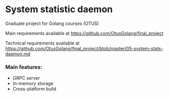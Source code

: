 # System statistic daemon
Graduate project for Golang courses (OTUS)

Main requirements available at https://github.com/OtusGolang/final_project

Technical requirements available at https://github.com/OtusGolang/final_project/blob/master/05-system-stats-daemon.md

### Main features:
* GRPC server
* In-memory storage
* Cross-platform build